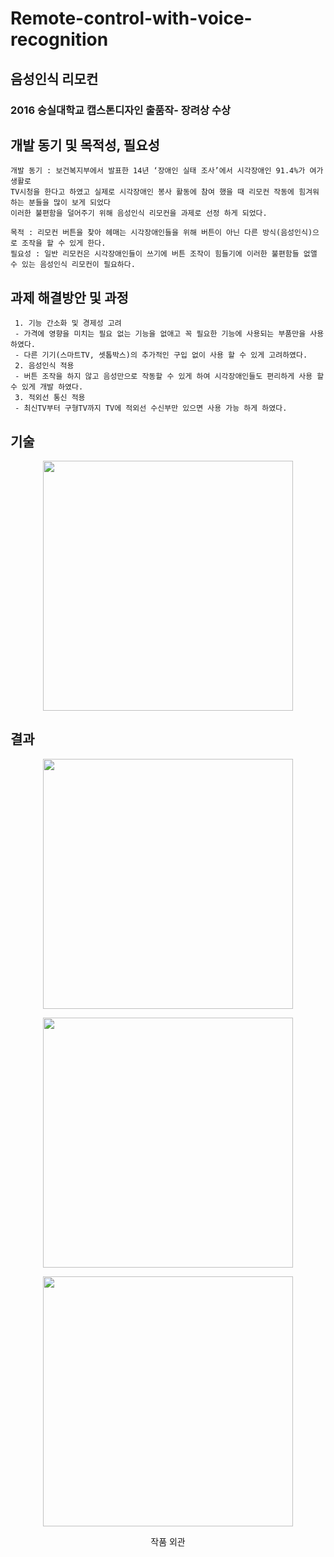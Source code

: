 # Remote-control-with-voice-recognition
## 음성인식 리모컨
### 2016 숭실대학교 캡스톤디자인 출품작- 장려상 수상

## 개발 동기 및 목적성, 필요성
```
개발 동기 : 보건복지부에서 발표한 14년 ‘장애인 실태 조사’에서 시각장애인 91.4%가 여가 생활로
TV시청을 한다고 하였고 실제로 시각장애인 봉사 활동에 참여 했을 때 리모컨 작동에 힘겨워하는 분들을 많이 보게 되었다
이러한 불편함을 덜어주기 위해 음성인식 리모컨을 과제로 선정 하게 되었다. 

목적 : 리모컨 버튼을 찾아 헤매는 시각장애인들을 위해 버튼이 아닌 다른 방식(음성인식)으로 조작을 할 수 있게 한다.
필요성 : 일반 리모컨은 시각장애인들이 쓰기에 버튼 조작이 힘들기에 이러한 불편함들 없앨 수 있는 음성인식 리모컨이 필요하다.
```

## 과제 해결방안 및 과정
```
 1. 기능 간소화 및 경제성 고려
 - 가격에 영향을 미치는 필요 없는 기능을 없애고 꼭 필요한 기능에 사용되는 부품만을 사용하였다.
 - 다른 기기(스마트TV, 셋톱박스)의 추가적인 구입 없이 사용 할 수 있게 고려하였다.
 2. 음성인식 적용
 - 버튼 조작을 하지 않고 음성만으로 작동할 수 있게 하여 시각장애인들도 편리하게 사용 할 수 있게 개발 하였다.
 3. 적외선 통신 적용 
 - 최신TV부터 구형TV까지 TV에 적외선 수신부만 있으면 사용 가능 하게 하였다.
```

## 기술

<p align="center"><img src="https://user-images.githubusercontent.com/83719746/121422085-cfecf100-c9a9-11eb-8c13-526e86a55e4d.png" width=400></p>

## 결과

<p align="center"><img src="https://user-images.githubusercontent.com/83719746/121422488-40940d80-c9aa-11eb-9a1b-11183a9ef5ff.jpg" width=400></p>
<p align="center"><img src="(https://user-images.githubusercontent.com/83719746/121422612-5e617280-c9aa-11eb-9251-afe34997efc1.jpg" width=400></p>
<p align="center"><img src="https://user-images.githubusercontent.com/83719746/121422607-5d304580-c9aa-11eb-83e5-c3f9950af832.jpg" width=400></p>
<p align="center"> 작품 외관</p>

